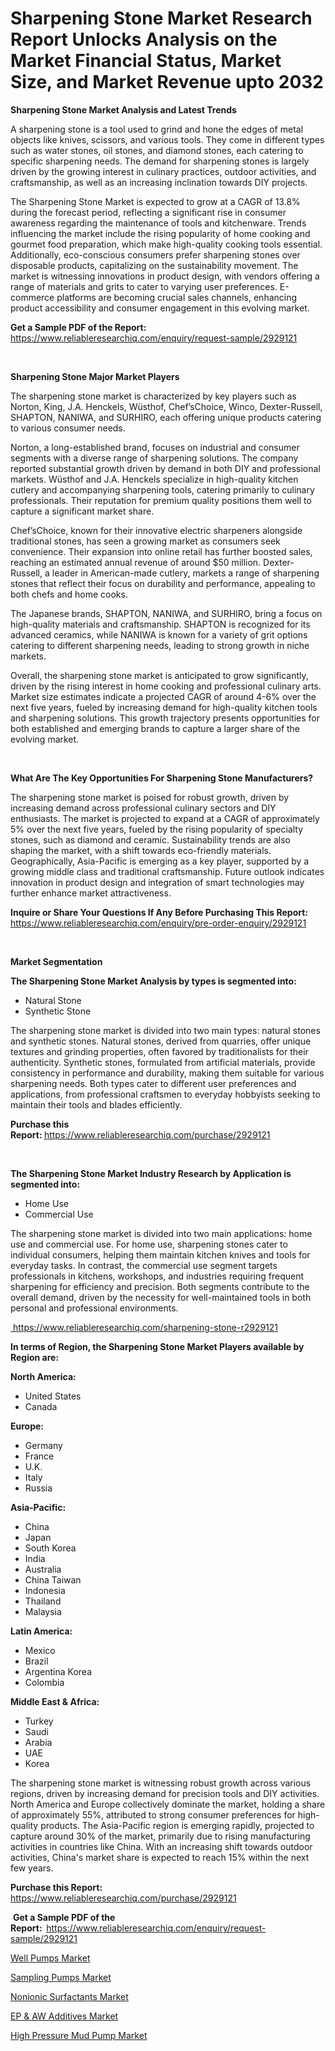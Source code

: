 <p><h1>Sharpening Stone Market Research Report Unlocks Analysis on the Market Financial Status, Market Size, and Market Revenue upto 2032</h1></p><p><strong>Sharpening Stone Market Analysis and Latest Trends</strong></p>
<p><p>A sharpening stone is a tool used to grind and hone the edges of metal objects like knives, scissors, and various tools. They come in different types such as water stones, oil stones, and diamond stones, each catering to specific sharpening needs. The demand for sharpening stones is largely driven by the growing interest in culinary practices, outdoor activities, and craftsmanship, as well as an increasing inclination towards DIY projects. </p><p>The Sharpening Stone Market is expected to grow at a CAGR of 13.8% during the forecast period, reflecting a significant rise in consumer awareness regarding the maintenance of tools and kitchenware. Trends influencing the market include the rising popularity of home cooking and gourmet food preparation, which make high-quality cooking tools essential. Additionally, eco-conscious consumers prefer sharpening stones over disposable products, capitalizing on the sustainability movement. The market is witnessing innovations in product design, with vendors offering a range of materials and grits to cater to varying user preferences. E-commerce platforms are becoming crucial sales channels, enhancing product accessibility and consumer engagement in this evolving market.</p></p>
<p><strong>Get a Sample PDF of the Report:&nbsp;</strong> <a href="https://www.reliableresearchiq.com/enquiry/request-sample/2929121?utm_campaign=1900&utm_medium=2&utm_source=Github&utm_content=ia&utm_term=12032025&utm_id=sharpening-stone">https://www.reliableresearchiq.com/enquiry/request-sample/2929121</a></p>
<p>&nbsp;</p>
<p><strong>Sharpening Stone Major Market Players</strong></p>
<p><p>The sharpening stone market is characterized by key players such as Norton, King, J.A. Henckels, Wüsthof, Chef’sChoice, Winco, Dexter-Russell, SHAPTON, NANIWA, and SURHIRO, each offering unique products catering to various consumer needs.</p><p>Norton, a long-established brand, focuses on industrial and consumer segments with a diverse range of sharpening solutions. The company reported substantial growth driven by demand in both DIY and professional markets. Wüsthof and J.A. Henckels specialize in high-quality kitchen cutlery and accompanying sharpening tools, catering primarily to culinary professionals. Their reputation for premium quality positions them well to capture a significant market share.</p><p>Chef’sChoice, known for their innovative electric sharpeners alongside traditional stones, has seen a growing market as consumers seek convenience. Their expansion into online retail has further boosted sales, reaching an estimated annual revenue of around $50 million. Dexter-Russell, a leader in American-made cutlery, markets a range of sharpening stones that reflect their focus on durability and performance, appealing to both chefs and home cooks.</p><p>The Japanese brands, SHAPTON, NANIWA, and SURHIRO, bring a focus on high-quality materials and craftsmanship. SHAPTON is recognized for its advanced ceramics, while NANIWA is known for a variety of grit options catering to different sharpening needs, leading to strong growth in niche markets.</p><p>Overall, the sharpening stone market is anticipated to grow significantly, driven by the rising interest in home cooking and professional culinary arts. Market size estimates indicate a projected CAGR of around 4-6% over the next five years, fueled by increasing demand for high-quality kitchen tools and sharpening solutions. This growth trajectory presents opportunities for both established and emerging brands to capture a larger share of the evolving market.</p></p>
<p>&nbsp;</p>
<p><strong>What Are The Key Opportunities For Sharpening Stone Manufacturers?</strong></p>
<p><p>The sharpening stone market is poised for robust growth, driven by increasing demand across professional culinary sectors and DIY enthusiasts. The market is projected to expand at a CAGR of approximately 5% over the next five years, fueled by the rising popularity of specialty stones, such as diamond and ceramic. Sustainability trends are also shaping the market, with a shift towards eco-friendly materials. Geographically, Asia-Pacific is emerging as a key player, supported by a growing middle class and traditional craftsmanship. Future outlook indicates innovation in product design and integration of smart technologies may further enhance market attractiveness.</p></p>
<p><strong>Inquire or Share Your Questions If Any Before Purchasing This Report:</strong> <a href="https://www.reliableresearchiq.com/enquiry/pre-order-enquiry/2929121?utm_campaign=1900&utm_medium=2&utm_source=Github&utm_content=ia&utm_term=12032025&utm_id=sharpening-stone">https://www.reliableresearchiq.com/enquiry/pre-order-enquiry/2929121</a></p>
<p>&nbsp;</p>
<p><strong>Market Segmentation</strong></p>
<p><strong>The Sharpening Stone Market Analysis by types is segmented into:</strong></p>
<p><ul><li>Natural Stone</li><li>Synthetic Stone</li></ul></p>
<p><p>The sharpening stone market is divided into two main types: natural stones and synthetic stones. Natural stones, derived from quarries, offer unique textures and grinding properties, often favored by traditionalists for their authenticity. Synthetic stones, formulated from artificial materials, provide consistency in performance and durability, making them suitable for various sharpening needs. Both types cater to different user preferences and applications, from professional craftsmen to everyday hobbyists seeking to maintain their tools and blades efficiently.</p></p>
<p><strong>Purchase this Report:&nbsp;</strong><a href="https://www.reliableresearchiq.com/purchase/2929121?utm_campaign=1900&utm_medium=2&utm_source=Github&utm_content=ia&utm_term=12032025&utm_id=sharpening-stone">https://www.reliableresearchiq.com/purchase/2929121</a></p>
<p>&nbsp;</p>
<p><strong>The Sharpening Stone Market Industry Research by Application is segmented into:</strong></p>
<p><ul><li>Home Use</li><li>Commercial Use</li></ul></p>
<p><p>The sharpening stone market is divided into two main applications: home use and commercial use. For home use, sharpening stones cater to individual consumers, helping them maintain kitchen knives and tools for everyday tasks. In contrast, the commercial use segment targets professionals in kitchens, workshops, and industries requiring frequent sharpening for efficiency and precision. Both segments contribute to the overall demand, driven by the necessity for well-maintained tools in both personal and professional environments.</p></p>
<p><a href="https://www.reliableresearchiq.com/sharpening-stone-r2929121?utm_campaign=1900&utm_medium=2&utm_source=Github&utm_content=ia&utm_term=12032025&utm_id=sharpening-stone">&nbsp;https://www.reliableresearchiq.com/sharpening-stone-r2929121</a></p>
<p><strong>In terms of Region, the Sharpening Stone Market Players available by Region are:</strong></p>
<p>
    <p> <strong> North America: </strong>
        <ul>
            <li>United States</li>
            <li>Canada</li>
        </ul>
        </p> 
    <p> <strong> Europe: </strong>
        <ul>
            <li>Germany</li>
            <li>France</li>
            <li>U.K.</li>
            <li>Italy</li>
            <li>Russia</li>
        </ul>
        </p> 
    <p> <strong> Asia-Pacific: </strong>
        <ul>
            <li>China</li>
            <li>Japan</li>
            <li>South Korea</li>
            <li>India</li>
            <li>Australia</li>
            <li>China Taiwan</li>
            <li>Indonesia</li>
            <li>Thailand</li>
            <li>Malaysia</li>
        </ul>
        </p> 
    <p> <strong> Latin America: </strong>
        <ul>
            <li>Mexico</li>
            <li>Brazil</li>
            <li>Argentina Korea</li>
            <li>Colombia</li>
        </ul>
        </p> 
    <p> <strong> Middle East & Africa: </strong>
        <ul>
            <li>Turkey</li>
            <li>Saudi</li>
            <li>Arabia</li>
            <li>UAE</li>
            <li>Korea</li>
        </ul>
    </p>
    </p>
<p><p>The sharpening stone market is witnessing robust growth across various regions, driven by increasing demand for precision tools and DIY activities. North America and Europe collectively dominate the market, holding a share of approximately 55%, attributed to strong consumer preferences for high-quality products. The Asia-Pacific region is emerging rapidly, projected to capture around 30% of the market, primarily due to rising manufacturing activities in countries like China. With an increasing shift towards outdoor activities, China's market share is expected to reach 15% within the next few years.</p></p>
<p><strong>Purchase this Report: </strong><a href="https://www.reliableresearchiq.com/purchase/2929121?utm_campaign=1900&utm_medium=2&utm_source=Github&utm_content=ia&utm_term=12032025&utm_id=sharpening-stone">https://www.reliableresearchiq.com/purchase/2929121</a></p>
<p>&nbsp;<strong>Get a Sample PDF of the Report:&nbsp;&nbsp;</strong><a href="https://www.reliableresearchiq.com/enquiry/request-sample/2929121?utm_campaign=1900&utm_medium=2&utm_source=Github&utm_content=ia&utm_term=12032025&utm_id=sharpening-stone">https://www.reliableresearchiq.com/enquiry/request-sample/2929121</a></p>
<p><strong></strong></p>
<p><p><a href="https://github.com/cayposshefin/Market-Research-Report-List-1/blob/main/well-pumps-market.md?utm_campaign=1900&utm_medium=2&utm_source=Github&utm_content=ia&utm_term=12032025&utm_id=sharpening-stone">Well Pumps Market</a></p><p><a href="https://github.com/kanetaerkid/Market-Research-Report-List-1/blob/main/sampling-pumps-market.md?utm_campaign=1900&utm_medium=2&utm_source=Github&utm_content=ia&utm_term=12032025&utm_id=sharpening-stone">Sampling Pumps Market</a></p><p><a href="https://github.com/yodhafirorae/Market-Research-Report-List-1/blob/main/nonionic-surfactants-market.md?utm_campaign=1900&utm_medium=2&utm_source=Github&utm_content=ia&utm_term=12032025&utm_id=sharpening-stone">Nonionic Surfactants Market</a></p><p><a href="https://github.com/chillwervenu/Market-Research-Report-List-1/blob/main/ep-aw-additives-market.md?utm_campaign=1900&utm_medium=2&utm_source=Github&utm_content=ia&utm_term=12032025&utm_id=sharpening-stone">EP & AW Additives Market</a></p><p><a href="https://github.com/busamoleankk/Market-Research-Report-List-1/blob/main/high-pressure-mud-pump-market.md?utm_campaign=1900&utm_medium=2&utm_source=Github&utm_content=ia&utm_term=12032025&utm_id=sharpening-stone">High Pressure Mud Pump Market</a></p></p>